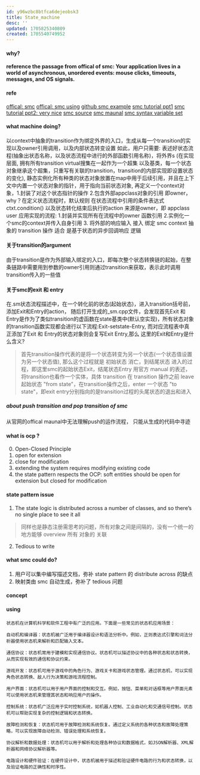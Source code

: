 ```yaml
---
id: y96wzbc8btfca6dejeobsk3
title: State_machine
desc: ''
updated: 1705825340809
created: 1705540749952
---
```

#### why?
**reference the passage from offical of smc: Your application lives in a world of asynchronous, unordered events: mouse clicks, timeouts, messages, and OS signals.**
#### refe
[offical: smc](https://smc.sourceforge.net/)
[offical: smc using](https://smc.sourceforge.net/SmcManSec3.htm#C++)
[github smc example](https://github.com/MRkuan/SMC_Study/tree/master)
[smc tutorial ppt1](https://smc.sourceforge.net/slides/smc.pdf)
[smc tutorial ppt2: very nice](https://smc.sourceforge.net/slides/SMC_Tutorial.pdf)
[smc source](https://sourceforge.net/projects/smc/files/SMC%207.6.0/)
[smc maunal](https://smc.sourceforge.net/SmcManual.htm)
[smc syntax variable set](https://smc.sourceforge.net/SmcManual.htm)

#### what machine doing?
以context中抽象的transition作为绑定外界的入口，生成从每一个transition的实现以及owner引用调用，以及内部状态转变设置
如此，用户只需要: 表述好状态流程(抽象出状态名称，以及状态流程中进行的外部函数引用名称)，将外界s
(在实现层面, 拥有所有transition virtual搜集在一起作为一个超集 以及基类，每一个状态对象继承这个超集，只重写有关联的transition，transition的内部实现即设置状态的变化), 静态实例化所有种类的状态对象放置在map中用于后续引用，并且在上下文中内置一个状态对象的指针，用于指向当前状态对象, 再定义一个context对象，1.封装了对这个状态指针的操作 2.包含外部appclass对象的引用 即owner，why？在定义状态流程时，默认规则 在状态流程中引用的条件表达式 ctxt.condition() 以及状态转化结束后执行的action 来源是owner，即 appclass
user 应用实现的流程: 1.封装并实现所有在流程中的owner 函数引用 2.实例化一个smc的context并传入自身引用 3. 将外部的响应输入 接入 绑定 smc context 抽象的 transition 操作
适合 是基于状态的异步回调响应 逻辑

#### 关于transition的argument
由于transition是作为外部输入绑定的入口，即每次整个状态转换链的起始，在整条链路中需要用到参数的owner引用则通过transition来获取，表示此时调用transition传入的一些值

#### 关于smc的exit 和 entry
在.sm状态流程描述中，在一个转化前的状态(起始状态)，进入transition括号前，添加Exit和Entry的action，
随后打开生成的_sm.cpp文件，会发现首先Exit 和Entry是作为了类似transition的虚函数在state基类中(默认空实现)，所有状态对象的transition函数实现都会进行以下流程:Exit-setstate-Entry, 而对应流程表中真正添加了Exit 和 Entry的状态对象则会复写Exit Entry,那么 这里的Exit和Entry是什么含义?
> 首先transition操作代表的是将一个状态转变为另一个状态(一个状态值设置为另一个状态值), 那么这个过程就是 初始状态 消亡，到结尾状态 进入的过程，即这里smc的起始状态Exit，结尾状态Entry
> 用官方 manual 的表述，将transition也看作一个实体，具体 transition 在 transition 操作之前 leave 起始状态 "from state"，在transition操作之后，enter 一个状态 "to state"，即exit entry分别指向的是transition过程的头尾状态的退出和进入

##### about push transition and pop transition of smc
从官网的offical maunal中无法理解push的运作流程，
只能从生成的代码中寻迹


#### what is ocp ?
0. Open-Closed Principle
1. open for extension
2. close for modification
3. extending the system requires modifying existing code
4. the state pattern respects the OCP: soft entities should be open for extension but closed for modification

#### state pattern issue
1. The state logic is distributed across a
number of classes, and so there’s no single
place to see it all
> 同样也是静态注册需思考的问题，所有对象之间是间隔的，没有一个统一的地方能够 overview 所有 对象的 关联
2. Tedious to write


#### what smc could do?
1. 用户可以集中编写描述文档，弥补 state pattern 的 distribute across 的缺点
2. 映射类由 smc 自动生成，弥补了 tedious 问题

#### concept


#### using
    状态机在计算机科学和软件工程中有广泛的应用。下面是一些常见的状态机应用场景：

    自动机和编译器：状态机被广泛用于编译器设计和语法分析中。例如，正则表达式引擎和词法分析器使用状态机来解析和匹配输入文本。

    通信协议：状态机常用于建模和实现通信协议。状态机可以描述协议中的各种状态和状态转换，从而实现有效的通信和协议约束。

    游戏开发：状态机可用于游戏中的角色行为、游戏关卡和游戏状态管理。通过状态机，可以实现角色状态转换、敌人行为决策和游戏流程控制。

    用户界面：状态机可以用于用户界面的控制和交互。例如，按钮、菜单和对话框等用户界面元素可以使用状态机来管理其状态和响应用户的操作。

    控制系统：状态机广泛应用于实时控制系统，如机器人控制、工业自动化和交通信号控制。状态机可以帮助实现复杂的控制逻辑和状态转换。

    故障检测和恢复：状态机可用于故障检测和系统恢复。通过定义系统的各种状态和故障处理策略，可以实现故障自动检测、错误处理和系统恢复。

    协议解析和数据处理：状态机可以用于解析和处理各种协议和数据格式，如JSON解析器、XML解析器和网络协议解析器等。

    电路设计和硬件验证：在硬件设计中，状态机被用于描述和验证硬件电路的行为和状态转换，以及验证电路的正确性和时序性。